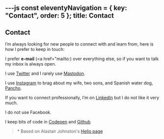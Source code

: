 ---js
const eleventyNavigation = {
	key: "Contact",
	order: 5
};
title: Contact
---
## Contact

I’m always looking for new people to connect with and learn from, here is how I prefer to keep in touch:

I prefer <strong>e-mail</strong> (<a href="mailto:<SCRIPT LANGUAGE="JavaScript">user = 'email';site = 'carlosrodrigo.com';document.write('user + '@' + site'>');document.write(user + '@' + site);</SCRIPT></a>) over everything else, so if you want to talk my inbox is always open.

I use <a href="https://twitter.com/crodrigoturner">Twitter</a> and I rarely use <a href="http://@crodrigoturner@mastodonapp.uk">Mastodon</a>.

I use <a href="https://instagram.com/crodrigoturner">Instagram</a> to brag about my wife, two sons, and Spanish water dog, <a href="/Pancho">Pancho</a>.

If you want to connect professionally, I’m on <a href="https://www.linkedin.com/in/crodrigoturner/">LinkedIn</a> but I do not like it very much.

I do not use Facebook.

I keep bits of code in <a href="https://codepen.io/crodrigoturner">Codepen</a> and <a href="https://github.com/crodrigoturner">Github</a>
<blockquote>* Based on Alastair Johnston's <a href="https://alastairjohnston.com/hello/">Hello page</a></blockquote>